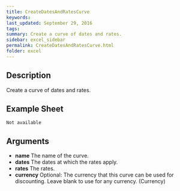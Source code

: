```yaml
---
title: CreateDatesAndRatesCurve
keywords:
last_updated: September 29, 2016
tags:
summary: Create a curve of dates and rates.
sidebar: excel_sidebar
permalink: CreateDatesAndRatesCurve.html
folder: excel
---
```


## Description
Create a curve of dates and rates.

<!--HUMAN EDIT START-->

<!--## Details-->

<!--HUMAN EDIT END-->

## Example Sheet

    Not available

## Arguments

* **name** The name of the curve.
* **dates** The dates at which the rates apply.
* **rates** The rates.
* **currency** Optional: The currency that this curve can be used for discounting.  Leave blank to use for any currency. (Currency)

<!--HUMAN EDIT START-->

<!--## Validation-->

<!--HUMAN EDIT END-->

